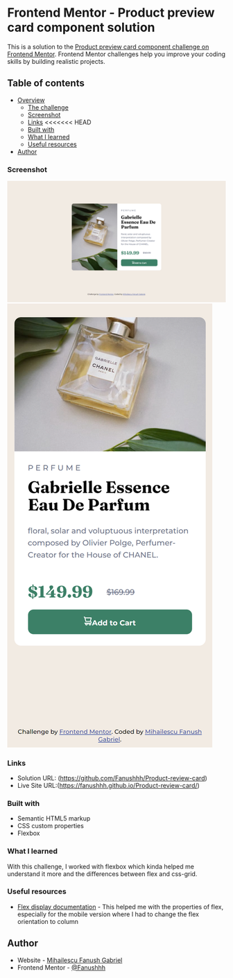 # Frontend Mentor - Product preview card component solution

This is a solution to the [Product preview card component challenge on Frontend Mentor](https://www.frontendmentor.io/challenges/product-preview-card-component-GO7UmttRfa). Frontend Mentor challenges help you improve your coding skills by building realistic projects. 

## Table of contents

- [Overview](#overview)
  - [The challenge](#the-challenge)
  - [Screenshot](#screenshot)
  - [Links](#links)
<<<<<<< HEAD
  - [Built with](#built-with)
  - [What I learned](#what-i-learned)
  - [Useful resources](#useful-resources)
- [Author](#author)


### Screenshot

![](./ss-desktop.png)
![](./ss-mobile.png)


### Links

- Solution URL: (https://github.com/Fanushhh/Product-review-card)
- Live Site URL:(https://fanushhh.github.io/Product-review-card/)

### Built with

- Semantic HTML5 markup
- CSS custom properties
- Flexbox


### What I learned

With this challenge, I worked with flexbox which kinda helped me understand it more and the differences between flex and css-grid.


### Useful resources

- [Flex display documentation](https://developer.mozilla.org/en-US/docs/Web/CSS/flex) - This helped me with the properties of flex, especially for the mobile version where I had to change the flex orientation to column


## Author

- Website - [Mihailescu Fanush Gabriel](https://fanushhh.github.io/Stylized-Website/)
- Frontend Mentor - [@Fanushhh](https://www.frontendmentor.io/profile/Fanushhh)


